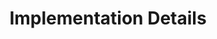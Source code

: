 ---
weight: 500
title: "Implementation Details"
description: "The internals of the system"
icon: "Code"
draft: false
toc: true
---